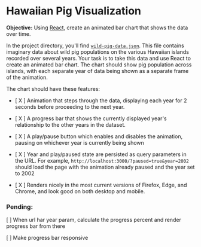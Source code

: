 # Hawaiian Pig Visualization

**Objective:** Using [React](https://reactjs.org/), create an animated bar chart
that shows the data over time.

In the project directory, you'll find
[`wild-pig-data.json`](src/wild-pig-data.json). This file contains imaginary
data about wild pig populations on the various Hawaiian islands recorded over
several years. Your task is to take this data and use React to create an
animated bar chart. The chart should show pig population across islands, with
each separate year of data being shown as a separate frame of the animation.

The chart should have these features:

* [ X ] Animation that steps through the data, displaying each year for 2 seconds
      before proceeding to the next year.

* [ X ] A progress bar that shows the currently displayed year's relationship to
      the other years in the dataset.

* [ X ] A play/pause button which enables and disables the animation, pausing on
      whichever year is currently being shown

* [ X ] Year and play/paused state are persisted as query parameters in the URL.
      For example, `http://localhost:3000/?paused=true&year=2002` should load
      the page with the animation already paused and the year set to 2002

* [ X ] Renders nicely in the most current versions of Firefox, Edge, and Chrome,
      and look good on both desktop and mobile.


### Pending:
[ ] When url har year param, calculate the progress percent and render progress bar from there

[ ] Make progress bar responsive



